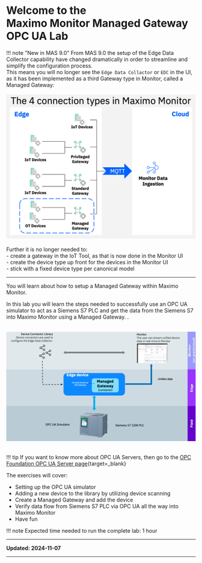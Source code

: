 # Welcome to the </br>Maximo Monitor Managed Gateway OPC UA Lab

!!! note "New in MAS 9.0"
    From MAS 9.0 the setup of the Edge Data Collector capability have changed dramatically in order to streamline and simplify the configuration process.</br>
    This means you will no longer see the `Edge Data Collactor` or `EDC` in the UI, as it has been implemented as a third Gateway type in Monitor, called a Managed Gateway:</br></br>
    ![Architecture](img/index_01.png)</br></br>
    Further it is no longer needed to:</br>
    - create a gateway in the IoT Tool, as that is now done in the Monitor UI</br>
    - create the device type up front for the devices in the Monitor UI</br>
    - stick with a fixed device type per canonical model

---

You will learn about how to setup a Managed Gateway within Maximo Monitor.

In this lab you will learn the steps needed to successfully use an OPC UA simulator to act as a Siemens S7 PLC and get the data from the Siemens S7 into Maximo Monitor using a Managed Gateway. .</br></br>

![Architecture](img/index_02.png)</br></br>


!!! tip
    If you want to know more about OPC UA Servers, then go to the [OPC Foundation OPC UA Server page](https://reference.opcfoundation.org/Core/Part1/v104/docs/6.3){target=_blank}

The exercises will cover:

* Setting up the OPC UA simulator
* Adding a new device to the library by utilizing device scanning
* Create a Managed Gateway and add the device
* Verify data flow from Siemens S7 PLC via OPC UA all the way into Maximo Monitor
* Have fun

!!! note
    Expected time needed to run the complete lab: 1 hour


---

**Updated: 2024-11-07**

---